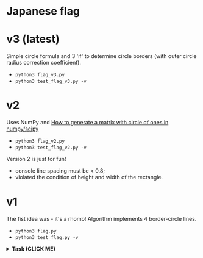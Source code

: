 # Japanese flag

# v3 (latest)
Simple circle formula and 3 'if' to determine circle borders (with outer circle radius correction coefficient).
- <code>python3 flag_v3.py</code>
- <code>python3 test_flag_v3.py -v</code>

# v2
Uses NumPy and <a href="https://stackoverflow.com/questions/39073973/how-to-generate-a-matrix-with-circle-of-ones-in-numpy-scipy/39074620">How to generate a matrix with circle of ones in numpy/scipy</a>
- <code>python3 flag_v2.py</code>
- <code>python3 test_flag_v2.py -v</code>

Version 2 is just for fun! <br>
- console line spacing must be < 0.8;
- violated the condition of height and width of the rectangle.

# v1
The fist idea was - it's a rhomb! Algorithm implements 4 border-circle lines.
- <code>python3 flag.py</code>
- <code>python3 test_flag.py -v</code>


<details><summary><b>Task (CLICK ME)</b></summary>
<p>
    
The purpose of the task is to implement a function that will accept a single input parameter N and output a string with an ASCII art of the japanese flag.

Here is an example of flags for various values of N:

    N = 2                           N = 6
    ########                        ####################
    #      #                        #                  #
    #  **  #                        #                  #
    #  **  #                        #                  #
    #      #                        #        **        #
    ########                        #       *oo*       #
                                    #      *oooo*      #
    N = 4                           #      *oooo*      #
    ##############                  #       *oo*       #
    #            #                  #        **        #
    #            #                  #                  #
    #     **     #                  #                  #
    #    *oo*    #                  #                  #
    #    *oo*    #                  ####################
    #     **     #
    #            #
    #            #
    ##############
    

    

The following is a list of requirements for the function:

- The input N shall be an integer even number
- The width of the inner area of the rectangle (excluding border) shall be 3 * N
- The height of the inner area of the rectangle (excluding border) shall be 2 * N
- The vertical distance between the circle and the border of the rectangle shall be N/2
- The horizontal distance between the circle and the border of the rectangle shall be N
- `#` symbol shall be used for rectangle border, `*` symbol shall be used for the circle border, `o` symbol shall be used for inner circle area
- The function shall return a string and use `\n` as line separators
- The function shall accept a single parameter N
- If the parameter is not a valid even integer number the `ArgumentError` exception shall be thrown
- The result of the task shall be provided a single python file named `flag.py` with a function named `flag` defined in it
</p>
</details>
